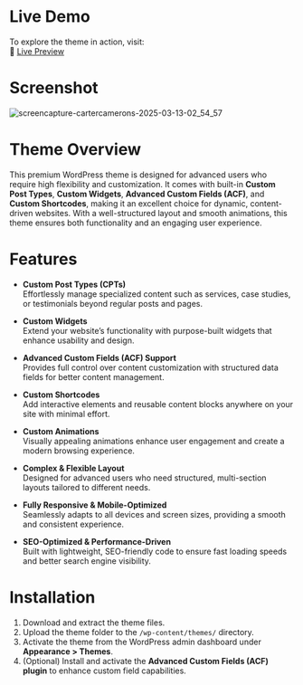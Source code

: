 # Live Demo  

To explore the theme in action, visit:  
🔗 [Live Preview](https://www.cartercamerons.com/)  

# Screenshot 

![screencapture-cartercamerons-2025-03-13-02_54_57](https://github.com/user-attachments/assets/664ba67a-84b5-464d-b649-7ba8eea2113f)

# Theme Overview  

This premium WordPress theme is designed for advanced users who require high flexibility and customization. It comes with built-in **Custom Post Types**, **Custom Widgets**, **Advanced Custom Fields (ACF)**, and **Custom Shortcodes**, making it an excellent choice for dynamic, content-driven websites. With a well-structured layout and smooth animations, this theme ensures both functionality and an engaging user experience.  

# Features  

- **Custom Post Types (CPTs)**  
  Effortlessly manage specialized content such as services, case studies, or testimonials beyond regular posts and pages.  

- **Custom Widgets**  
  Extend your website’s functionality with purpose-built widgets that enhance usability and design.  

- **Advanced Custom Fields (ACF) Support**  
  Provides full control over content customization with structured data fields for better content management.  

- **Custom Shortcodes**  
  Add interactive elements and reusable content blocks anywhere on your site with minimal effort.  

- **Custom Animations**  
  Visually appealing animations enhance user engagement and create a modern browsing experience.  

- **Complex & Flexible Layout**  
  Designed for advanced users who need structured, multi-section layouts tailored to different needs.  

- **Fully Responsive & Mobile-Optimized**  
  Seamlessly adapts to all devices and screen sizes, providing a smooth and consistent experience.  

- **SEO-Optimized & Performance-Driven**  
  Built with lightweight, SEO-friendly code to ensure fast loading speeds and better search engine visibility.  

# Installation  

1. Download and extract the theme files.  
2. Upload the theme folder to the `/wp-content/themes/` directory.  
3. Activate the theme from the WordPress admin dashboard under **Appearance > Themes**.  
4. (Optional) Install and activate the **Advanced Custom Fields (ACF) plugin** to enhance custom field capabilities.  
